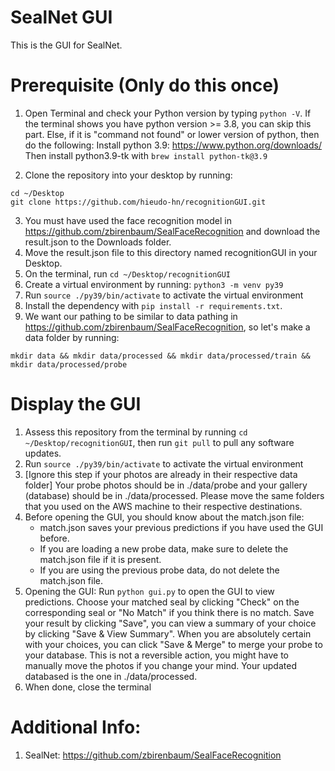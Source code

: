 # SealNet GUI

This is the GUI for SealNet.

# Prerequisite (Only do this once)

1. Open Terminal and check your Python version by typing `python -V`. If the terminal shows you have python version >= 3.8, you can skip this part.
Else, if it is "command not found" or lower version of python, then do the following:
Install python 3.9: https://www.python.org/downloads/
Then install python3.9-tk with `brew install python-tk@3.9`

2. Clone the repository into your desktop by running:
```
cd ~/Desktop
git clone https://github.com/hieudo-hn/recognitionGUI.git
```

3. You must have used the face recognition model in https://github.com/zbirenbaum/SealFaceRecognition and download the result.json to the Downloads folder.
4. Move the result.json file to this directory named recognitionGUI in your Desktop. 
5. On the terminal, run `cd ~/Desktop/recognitionGUI`
6. Create a virtual environment by running:
`python3 -m venv py39`
7. Run `source ./py39/bin/activate` to activate the virtual environment
8. Install the dependency with `pip install -r requirements.txt`.
9. We want our pathing to be similar to data pathing in https://github.com/zbirenbaum/SealFaceRecognition, so let's make a data folder by running:
```
mkdir data && mkdir data/processed && mkdir data/processed/train && mkdir data/processed/probe
```

# Display the GUI

1. Assess this repository from the terminal by running `cd ~/Desktop/recognitionGUI`, then run `git pull` to pull any software updates.
2. Run `source ./py39/bin/activate` to activate the virtual environment
3. [Ignore this step if your photos are already in their respective data folder]
Your probe photos should be in ./data/probe and your gallery (database) should be in ./data/processed. Please move the same folders that you used on the AWS machine to their respective destinations.
4. Before opening the GUI, you should know about the match.json file:
    + match.json saves your previous predictions if you have used the GUI before. 
    + If you are loading a new probe data, make sure to delete the match.json file if it is present.
    + If you are using the previous probe data, do not delete the match.json file.
5. Opening the GUI: Run `python gui.py` to open the GUI to view predictions. 
Choose your matched seal by clicking "Check" on the corresponding seal or "No Match"
if you think there is no match. Save your result by clicking "Save", you can view a summary of your choice by clicking "Save & View Summary".
When you are absolutely certain with your choices, you can click "Save & Merge" to merge your probe to your database. This is not a reversible action, 
you might have to manually move the photos if you change your mind.
Your updated databased is the one in ./data/processed.
5. When done, close the terminal

# Additional Info:
1. SealNet: https://github.com/zbirenbaum/SealFaceRecognition


